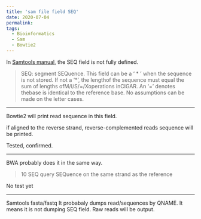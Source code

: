 ```yaml
---
title: 'sam file field SEQ'
date: 2020-07-04
permalink:
tags:
  - Bioinformatics
  - Sam
  - Bowtie2
---
```


In [Samtools manual](https://samtools.github.io/hts-specs/SAMv1.pdf "Samtools manual"), the SEQ field is not fully defined. 

> SEQ: segment SEQuence.  This field can be a ‘ \* ’  when the sequence is not stored.  If not a ‘*’, the lengthof the sequence must equal the sum of lengths ofM/I/S/=/Xoperations inCIGAR. An ‘=’ denotes thebase is identical to the reference base.  No assumptions can be made on the letter cases. 

------------
Bowtie2 will print read sequence in this field.

if aligned to the reverse strand, reverse-complemented reads sequence will be printed.

Tested, confirmed.

------------

BWA probably does it in the same way.

> 10	SEQ	query SEQuence on the same strand as the reference

No test yet


------------

Samtools fasta/fastq
It probabaly dumps read/sequences by QNAME. It means it is not dumping SEQ field. Raw reads will be output.
